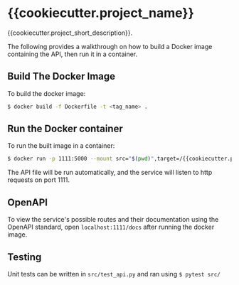 # {{cookiecutter.project_name}}

{{cookiecutter.project_short_description}}.

The following provides a walkthrough on how to build a Docker image containing the API, then run it in a container.

## Build The Docker Image

To build the docker image:

```sh
$ docker build -f Dockerfile -t <tag_name> .
```

## Run the Docker container

To run the built image in a container:

```sh
$ docker run -p 1111:5000 --mount src="$(pwd)",target=/{{cookiecutter.project_slug}},type=bind <tag_name>
```

The API file will be run automatically, and the service will listen to http requests on port 1111.

## OpenAPI

To view the service's possible routes and their documentation using the OpenAPI standard, open `localhost:1111/docs` after running the docker image.

## Testing

Unit tests can be written in `src/test_api.py` and ran using `$ pytest src/`